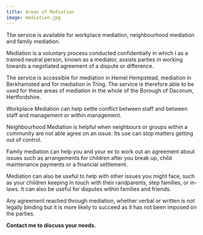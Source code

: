 ```yaml
---
title: Areas of Mediation
image: mediation.jpg
---
```

The service is available for workplace mediation, neighbourhood mediation and family mediation.

Mediation is a voluntary process conducted confidentially in which I as a trained neutral person, known as a mediator, assists parties in working towards a negotiated agreement of a dispute or difference.

The service is accessible for mediation in Hemel Hempstead, mediation in Berkhamsted and for mediation in Tring. The service is therefore able to be used for these areas of mediation in the whole of the Borough of Dacorum, Hertfordshire.

Workplace Mediation can help settle conflict between staff and between staff and management or within management.

Neighbourhood Mediation is helpful when neighbours or groups within a community are not able agree on an issue. Its use can stop matters getting out of control.

Family mediation can help you and your ex to work out an agreement about issues such as arrangements for children after you break up, child maintenance payments or a financial settlement.

Mediation can also be useful to help with other issues you might face, such as your children keeping in touch with their randparents, step families, or in-laws. It can also be useful for disputes within families and friends.

Any agreement reached through mediation, whether verbal or written is not legally binding but it is more likely to succeed as it has not been imposed on the parties.

**Contact me to discuss your needs.**
